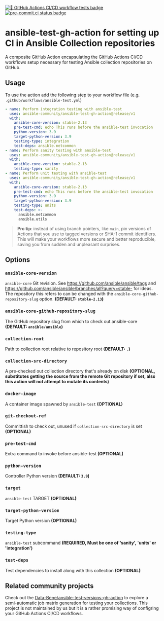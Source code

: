 [![🧪 GitHub Actions CI/CD workflow tests badge]][GHA workflow runs list]
[![pre-commit.ci status badge]][pre-commit.ci results page]

# ansible-test-gh-action for setting up CI in Ansible Collection repositories

A composite GitHub Action encapsulating the GitHub Actions CI/CD workflows
setup necessary for testing Ansible collection repositories on GitHub.


## Usage

To use the action add the following step to your workflow file (e.g.
`.github/workflows/ansible-test.yml`)

```yaml
- name: Perform integration testing with ansible-test
  uses: ansible-community/ansible-test-gh-action@release/v1
  with:
    ansible-core-version: stable-2.13
    pre-test-cmd: echo This runs before the ansible-test invocation
    python-version: 3.9
    target-python-version: 3.9
    testing-type: integration
    test-deps: ansible.netcommon
- name: Perform sanity testing with ansible-test
  uses: ansible-community/ansible-test-gh-action@release/v1
  with:
    ansible-core-version: stable-2.13
    testing-type: sanity
- name: Perform unit testing with ansible-test
  uses: ansible-community/ansible-test-gh-action@release/v1
  with:
    ansible-core-version: stable-2.13
    pre-test-cmd: echo This runs before the ansible-test invocation
    python-version: 3.9
    target-python-version: 3.9
    testing-type: units
    test-deps: >-
      ansible.netcommon
      ansible.utils
```

> **Pro tip**: instead of using branch pointers, like `main`, pin
versions of Actions that you use to tagged versions or SHA-1 commit
identifiers. This will make your workflows more secure and better
reproducible, saving you from sudden and unpleasant surprises.


## Options


### `ansible-core-version`

`ansible-core` Git revision. See https://github.com/ansible/ansible/tags
and https://github.com/ansible/ansible/branches/all?query=stable- for
ideas. The repository this refers to can be changed with the
`ansible-core-github-repository-slug` option. **(DEFAULT: `stable-2.13`)**


### `ansible-core-github-repository-slug`

The GitHub repository slug from which to check out ansible-core
**(DEFAULT: `ansible/ansible`)**


### `collection-root`

Path to collection root relative to repository root **(DEFAULT: `.`)**


### `collection-src-directory`

A pre-checked out collection directory that's already on disk
**(OPTIONAL, substitutes getting the source from the remote Git
repository if set, also this action will not attempt to mutate
its contents)**


### `docker-image`

A container image spawned by `ansible-test` **(OPTIONAL)**


### `git-checkout-ref`

Committish to check out, unused if `collection-src-directory`
is set **(OPTIONAL)**


### `pre-test-cmd`

Extra command to invoke before ansible-test **(OPTIONAL)**


### `python-version`

Controller Python version **(DEFAULT: `3.9`)**


### `target`

`ansible-test` TARGET **(OPTIONAL)**


### `target-python-version`

Target Python version **(OPTIONAL)**


### `testing-type`

`ansible-test` subcommand **(REQUIRED, Must be one of 'sanity', 'units'
or 'integration')**


### `test-deps`

Test dependencies to install along with this collection **(OPTIONAL)**

## Related community projects

Check out the [Data-Bene/ansible-test-versions-gh-action] to explore
a semi-automatic job matrix generation for testing your collections. This
project is not maintained by us but it is a rather promising way of
configring your GitHub Actions CI/CD workflows.

[🧪 GitHub Actions CI/CD workflow tests badge]:
https://github.com/ansible-community/ansible-test-gh-action/actions/workflows/test-action.yml/badge.svg?branch=main&event=push
[GHA workflow runs list]: https://github.com/ansible-community/ansible-test-gh-action/actions/workflows/test-action.yml?query=branch%3Amain

[pre-commit.ci results page]:
https://results.pre-commit.ci/latest/github/ansible-community/ansible-test-gh-action/main
[pre-commit.ci status badge]:
https://results.pre-commit.ci/badge/github/ansible-community/ansible-test-gh-action/main.svg

[Data-Bene/ansible-test-versions-gh-action]:
https://github.com/Data-Bene/ansible-test-versions-gh-action
